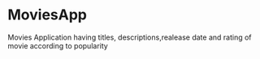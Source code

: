 # MoviesApp
Movies Application having titles, descriptions,realease date and rating of movie according to popularity
